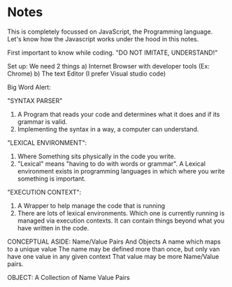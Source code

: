 # Notes

This is completely focussed on JavaScript, the Programming language. Let's know how the Javascript works under the hood in this notes.

First important to know while coding. "DO NOT IMITATE, UNDERSTAND!"

Set up: We need 2 things
     a) Internet Browser with developer tools (Ex: Chrome)
     b) The text Editor (I prefer Visual studio code)

Big Word Alert:

"SYNTAX PARSER"
  1. A Program that reads your code and determines what it does and if its grammar is valid.
  2. Implementing the syntax in a way, a computer can understand.

"LEXICAL ENVIRONMENT":
  1. Where Something sits physically in the code you write.
  2. "Lexical" means "having to do with words or grammar". A Lexical environment exists in programming languages
  in which where you write something is important.

"EXECUTION CONTEXT":
  1. A Wrapper to help manage the code that is running
  2. There are lots of lexical environments. Which one is currently running is managed via execution contexts.
     It can contain things beyond what you have written in the code.


CONCEPTUAL ASIDE: Name/Value Pairs And Objects
  A name which maps to a unique value
  The name may be defined more than once, but only van have one value in any given context
  That value may be more Name/Value pairs.

  OBJECT: A Collection of Name Value Pairs



































































































































